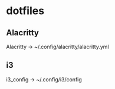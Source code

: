 # dotfiles
## Alacritty
Alacritty  ->   ~/.config/alacritty/alacritty.yml 
## i3 
i3_config  ->   ~/.config/i3/config
